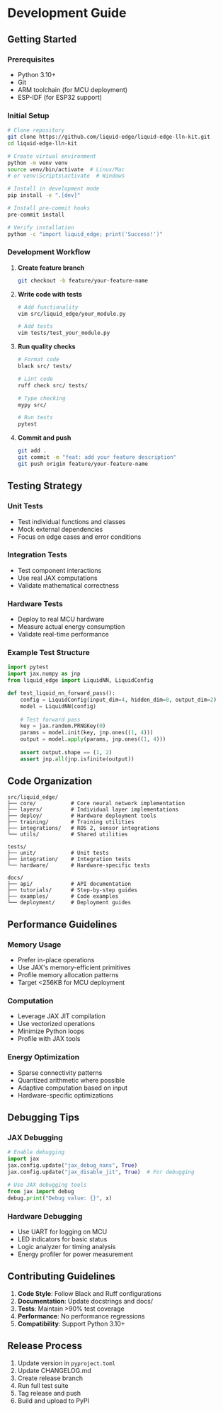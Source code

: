 # Development Guide

## Getting Started

### Prerequisites
- Python 3.10+
- Git
- ARM toolchain (for MCU deployment)
- ESP-IDF (for ESP32 support)

### Initial Setup

```bash
# Clone repository
git clone https://github.com/liquid-edge/liquid-edge-lln-kit.git
cd liquid-edge-lln-kit

# Create virtual environment
python -m venv venv
source venv/bin/activate  # Linux/Mac
# or venv\Scripts\activate  # Windows

# Install in development mode
pip install -e ".[dev]"

# Install pre-commit hooks
pre-commit install

# Verify installation
python -c "import liquid_edge; print('Success!')"
```

### Development Workflow

1. **Create feature branch**
   ```bash
   git checkout -b feature/your-feature-name
   ```

2. **Write code with tests**
   ```bash
   # Add functionality
   vim src/liquid_edge/your_module.py
   
   # Add tests
   vim tests/test_your_module.py
   ```

3. **Run quality checks**
   ```bash
   # Format code
   black src/ tests/
   
   # Lint code
   ruff check src/ tests/
   
   # Type checking
   mypy src/
   
   # Run tests
   pytest
   ```

4. **Commit and push**
   ```bash
   git add .
   git commit -m "feat: add your feature description"
   git push origin feature/your-feature-name
   ```

## Testing Strategy

### Unit Tests
- Test individual functions and classes
- Mock external dependencies
- Focus on edge cases and error conditions

### Integration Tests
- Test component interactions
- Use real JAX computations
- Validate mathematical correctness

### Hardware Tests
- Deploy to real MCU hardware
- Measure actual energy consumption
- Validate real-time performance

### Example Test Structure
```python
import pytest
import jax.numpy as jnp
from liquid_edge import LiquidNN, LiquidConfig

def test_liquid_nn_forward_pass():
    config = LiquidConfig(input_dim=4, hidden_dim=8, output_dim=2)
    model = LiquidNN(config)
    
    # Test forward pass
    key = jax.random.PRNGKey(0)
    params = model.init(key, jnp.ones((1, 4)))
    output = model.apply(params, jnp.ones((1, 4)))
    
    assert output.shape == (1, 2)
    assert jnp.all(jnp.isfinite(output))
```

## Code Organization

```
src/liquid_edge/
├── core/           # Core neural network implementation
├── layers/         # Individual layer implementations  
├── deploy/         # Hardware deployment tools
├── training/       # Training utilities
├── integrations/   # ROS 2, sensor integrations
└── utils/          # Shared utilities

tests/
├── unit/           # Unit tests
├── integration/    # Integration tests
└── hardware/       # Hardware-specific tests

docs/
├── api/            # API documentation
├── tutorials/      # Step-by-step guides
├── examples/       # Code examples
└── deployment/     # Deployment guides
```

## Performance Guidelines

### Memory Usage
- Prefer in-place operations
- Use JAX's memory-efficient primitives
- Profile memory allocation patterns
- Target <256KB for MCU deployment

### Computation
- Leverage JAX JIT compilation
- Use vectorized operations
- Minimize Python loops
- Profile with JAX tools

### Energy Optimization
- Sparse connectivity patterns
- Quantized arithmetic where possible
- Adaptive computation based on input
- Hardware-specific optimizations

## Debugging Tips

### JAX Debugging
```python
# Enable debugging
import jax
jax.config.update("jax_debug_nans", True)
jax.config.update("jax_disable_jit", True)  # For debugging

# Use JAX debugging tools
from jax import debug
debug.print("Debug value: {}", x)
```

### Hardware Debugging
- Use UART for logging on MCU
- LED indicators for basic status
- Logic analyzer for timing analysis
- Energy profiler for power measurement

## Contributing Guidelines

1. **Code Style**: Follow Black and Ruff configurations
2. **Documentation**: Update docstrings and docs/
3. **Tests**: Maintain >90% test coverage
4. **Performance**: No performance regressions
5. **Compatibility**: Support Python 3.10+

## Release Process

1. Update version in `pyproject.toml`
2. Update CHANGELOG.md
3. Create release branch
4. Run full test suite
5. Tag release and push
6. Build and upload to PyPI